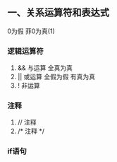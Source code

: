 ## 一、关系运算符和表达式

0为假 菲0为真(1)  

### 逻辑运算符
1. && 与运算 全真为真
2. || 或运算 全假为假 有真为真
3. ! 非运算 

### 注释
1. // 注释
2. /* 注释 */

### if语句

